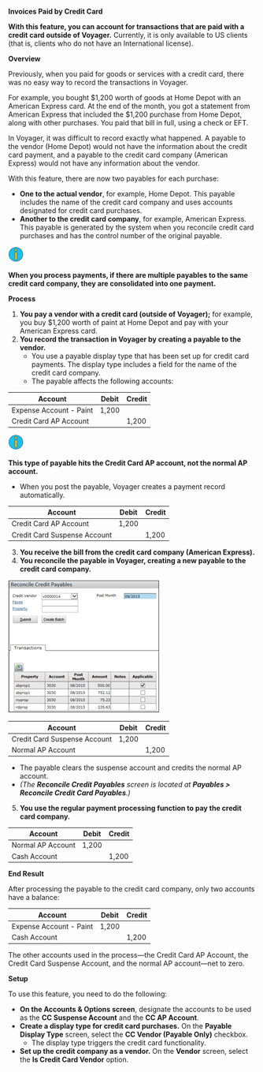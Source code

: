 **Invoices Paid by Credit Card**

**With this feature, you can account for transactions that are paid with a credit card outside of Voyager.** Currently, it is only available to US clients (that is, clients who do not have an International license).

**Overview**

Previously, when you paid for goods or services with a credit card, there was no easy way to record the transactions in Voyager.

For example, you bought $1,200 worth of goods at Home Depot with an American Express card. At the end of the month, you got a statement from American Express that included the $1,200 purchase from Home Depot, along with other purchases. You paid that bill in full, using a check or EFT.

In Voyager, it was difficult to record exactly what happened. A payable to the vendor (Home Depot) would not have the information about the credit card payment, and a payable to the credit card company (American Express) would not have any information about the vendor.

With this feature, there are now two payables for each purchase:

- **One to the actual vendor**, for example, Home Depot. This payable includes the name of the credit card company and uses accounts designated for credit card purchases.
- **Another to the credit card company**, for example, American Express. This payable is generated by the system when you reconcile credit card purchases and has the control number of the original payable.

![Payables](images/payables.11.45.1.png)

**When you process payments, if there are multiple payables to the same credit card company, they are consolidated into one payment.**

**Process**

1. **You pay a vendor with a credit card (outside of Voyager);** for example, you buy $1,200 worth of paint at Home Depot and pay with your American Express card.
2. **You record the transaction in Voyager by creating a payable to the vendor.**
   - You use a payable display type that has been set up for credit card payments. The display type includes a field for the name of the credit card company.
   - The payable affects the following accounts:

| Account                 | Debit | Credit |
| ----------------------- | ----- | ------ |
| Expense Account - Paint | 1,200 |        |
| Credit Card AP Account  |       | 1,200  |

![Payables](images/payables.11.45.2.png)

**This type of payable hits the Credit Card AP account, not the normal AP account.**

- When you post the payable, Voyager creates a payment record automatically.

| Account                      | Debit | Credit |
| ---------------------------- | ----- | ------ |
| Credit Card AP Account       | 1,200 |        |
| Credit Card Suspense Account |       | 1,200  |

3. **You receive the bill from the credit card company (American Express).**
4. **You reconcile the payable in Voyager, creating a new payable to the credit card company.**

![Payables](images/payables.11.45.3.png)

| Account                      | Debit | Credit |
| ---------------------------- | ----- | ------ |
| Credit Card Suspense Account | 1,200 |        |
| Normal AP Account            |       | 1,200  |

- The payable clears the suspense account and credits the normal AP account.
- _(The **Reconcile Credit Payables** screen is located at **Payables > Reconcile Credit Card Payables**.)_

5. **You use the regular payment processing function to pay the credit card company.**

| Account           | Debit | Credit |
| ----------------- | ----- | ------ |
| Normal AP Account | 1,200 |        |
| Cash Account      |       | 1,200  |

**End Result**

After processing the payable to the credit card company, only two accounts have a balance:

| Account                 | Debit | Credit |
| ----------------------- | ----- | ------ |
| Expense Account - Paint | 1,200 |        |
| Cash Account            |       | 1,200  |

The other accounts used in the process—the Credit Card AP Account, the Credit Card Suspense Account, and the normal AP account—net to zero.

**Setup**

To use this feature, you need to do the following:

- **On the Accounts & Options screen**, designate the accounts to be used as the **CC Suspense Account** and the **CC AP Account**.
- **Create a display type for credit card purchases.** On the **Payable Display Type** screen, select the **CC Vendor (Payable Only)** checkbox.
  - The display type triggers the credit card functionality.
- **Set up the credit company as a vendor.** On the **Vendor** screen, select the **Is Credit Card Vendor** option.
